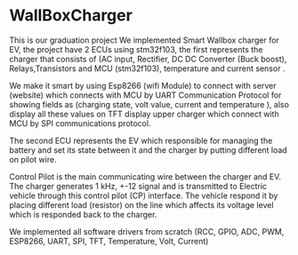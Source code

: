# WallBoxCharger
This is our graduation project
We implemented Smart Wallbox charger for EV, the project have 2 ECUs using stm32f103, the first represents the charger that consists of (AC input, Rectifier, 
DC DC Converter (Buck boost), Relays,Transistors and MCU (stm32f103), temperature and current sensor . 

We make it smart by using Esp8266 (wifi Module) to connect with server (website) which connects with MCU by UART Communication Protocol for showing fields as 
(charging state, volt value, current and temperature ), also display all these values on TFT display upper charger which connect with MCU by SPI communications protocol. 

The second ECU represents the EV which responsible for managing the battery and set its state between it and the charger by putting different load on pilot wire. 

Control Pilot is the main communicating wire between the charger and EV. The charger generates 1 kHz, +-12 signal and is 
transmitted to Electric vehicle through this control pilot (CP) interface. The vehicle respond it by placing different load (resistor) 
on the line which affects its voltage level which is responded back 
to the charger.

We implemented all software drivers from scratch (RCC, GPIO, ADC, PWM, ESP8266, UART, SPI, TFT, Temperature, Volt, Current)
